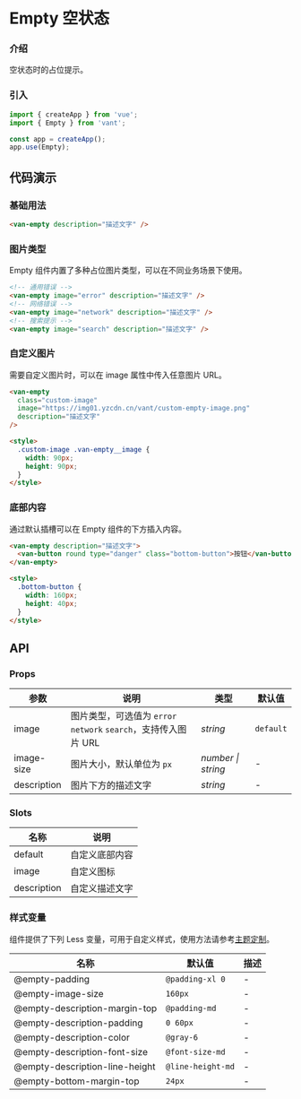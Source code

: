 # Empty 空状态

### 介绍

空状态时的占位提示。

### 引入

```js
import { createApp } from 'vue';
import { Empty } from 'vant';

const app = createApp();
app.use(Empty);
```

## 代码演示

### 基础用法

```html
<van-empty description="描述文字" />
```

### 图片类型

Empty 组件内置了多种占位图片类型，可以在不同业务场景下使用。

```html
<!-- 通用错误 -->
<van-empty image="error" description="描述文字" />
<!-- 网络错误 -->
<van-empty image="network" description="描述文字" />
<!-- 搜索提示 -->
<van-empty image="search" description="描述文字" />
```

### 自定义图片

需要自定义图片时，可以在 image 属性中传入任意图片 URL。

```html
<van-empty
  class="custom-image"
  image="https://img01.yzcdn.cn/vant/custom-empty-image.png"
  description="描述文字"
/>

<style>
  .custom-image .van-empty__image {
    width: 90px;
    height: 90px;
  }
</style>
```

### 底部内容

通过默认插槽可以在 Empty 组件的下方插入内容。

```html
<van-empty description="描述文字">
  <van-button round type="danger" class="bottom-button">按钮</van-button>
</van-empty>

<style>
  .bottom-button {
    width: 160px;
    height: 40px;
  }
</style>
```

## API

### Props

| 参数        | 说明                                                          | 类型               | 默认值    |
|-------------|-------------------------------------------------------------|--------------------|-----------|
| image       | 图片类型，可选值为 `error` `network` `search`，支持传入图片 URL | _string_           | `default` |
| image-size  | 图片大小，默认单位为 `px`                                      | _number \| string_ | -         |
| description | 图片下方的描述文字                                            | _string_           | -         |

### Slots

| 名称        | 说明           |
|-------------|--------------|
| default     | 自定义底部内容 |
| image       | 自定义图标     |
| description | 自定义描述文字 |

### 样式变量

组件提供了下列 Less 变量，可用于自定义样式，使用方法请参考[主题定制](#/zh-CN/theme)。

| 名称                           | 默认值            | 描述 |
|--------------------------------|-------------------|------|
| @empty-padding                 | `@padding-xl 0`   | -    |
| @empty-image-size              | `160px`           | -    |
| @empty-description-margin-top  | `@padding-md`     | -    |
| @empty-description-padding     | `0 60px`          | -    |
| @empty-description-color       | `@gray-6`         | -    |
| @empty-description-font-size   | `@font-size-md`   | -    |
| @empty-description-line-height | `@line-height-md` | -    |
| @empty-bottom-margin-top       | `24px`            | -    |
